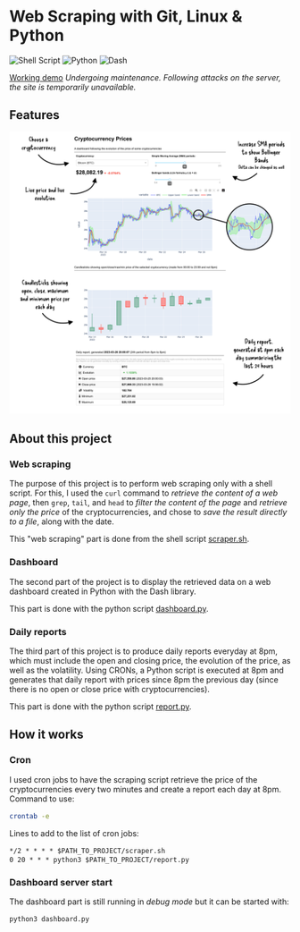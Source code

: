 
# Web Scraping with Git, Linux & Python

![Shell Script](https://img.shields.io/badge/shell_script-%23121011.svg?style=for-the-badge&logo=gnu-bash&logoColor=white)
![Python](https://img.shields.io/badge/python-3670A0?style=for-the-badge&logo=python&logoColor=ffdd54)
![Dash](https://img.shields.io/badge/dash-008DE4?style=for-the-badge&logo=dash&logoColor=white)

<a href="https://crypto.arthurcluet.dev" target="_blank">Working demo</a>
_Undergoing maintenance. Following attacks on the server, the site is temporarily unavailable._

## Features

<img src="https://github.com/arthurcluet/webscraping-project/raw/master/demo.png" />

## About this project

### Web scraping

The purpose of this project is to perform web scraping only with a shell script. For this, I used the `curl` command to _retrieve the content of a web page_, then `grep`, `tail`, and `head` to _filter the content of the page_ and _retrieve only the price_ of the cryptocurrencies, and chose to _save the result directly to a file_, along with the date.

This "web scraping" part is done from the shell script [scraper.sh](https://github.com/arthurcluet/webscraping-project/blob/master/scraper.sh).

### Dashboard

The second part of the project is to display the retrieved data on a web dashboard created in Python with the Dash library.

This part is done with the python script [dashboard.py](https://github.com/arthurcluet/webscraping-project/blob/master/dashboard.py).


### Daily reports

The third part of this project is to produce daily reports everyday at 8pm, which must include the open and closing price, the evolution of the price, as well as the volatility. Using CRONs, a Python script is executed at 8pm and generates that daily report with prices since 8pm the previous day (since there is no open or close price with cryptocurrencies).

This part is done with the python script [report.py](https://github.com/arthurcluet/webscraping-project/blob/master/report.py).


## How it works

### Cron

I used cron jobs to have the scraping script retrieve the price of the cryptocurrencies every two minutes and create a report each day at 8pm. Command to use:
```bash
crontab -e
```
Lines to add to the list of cron jobs:
```
*/2 * * * * $PATH_TO_PROJECT/scraper.sh
0 20 * * * python3 $PATH_TO_PROJECT/report.py
```

### Dashboard server start

The dashboard part is still running in _debug mode_ but it can be started with:

```bash
python3 dashboard.py
```

